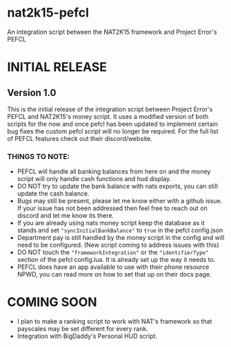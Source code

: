 # nat2k15-pefcl
An integration script between the NAT2K15 framework and Project Error's PEFCL

# INITIAL RELEASE
## Version 1.0
This is the initial release of the integration script between Project Error's PEFCL and NAT2K15's money script. It uses a modified version of both scripts for the now and once pefcl has been updated to implement certain bug fixes the custom pefcl script will no longer be required. For the full list of PEFCL features check out their discord/website. 

### THINGS TO NOTE:
+ PEFCL will handle all banking balances from here on and the money script will only handle cash functions and hud display.
+ DO NOT try to update the bank balance with nats exports, you can still update the cash balance.
+ Bugs may still be present, please let me know either with a github issue. If your issue has not been addressed then feel free to reach out on discord and let me know its there.
+ If you are already using nats money script keep the database as it stands and set `"syncInitialBankBalance"` to `true` in the pefcl config.json
+ Department pay is still handled by the money script in the config and will need to be configured. (New script coming to address issues with this)
+ DO NOT touch the `"frameworkIntegration"` or the `"identifierType"` section of the pefcl config.lua. It is already set up the way it needs to. 
+ PEFCL does have an app available to use with their phone resource NPWD, you can read more on how to set that up on their docs page.

# COMING SOON
+ I plan to make a ranking script to work with NAT's framework so that payscales may be set different for every rank.
+ Integration with BigDaddy's Personal HUD script.

